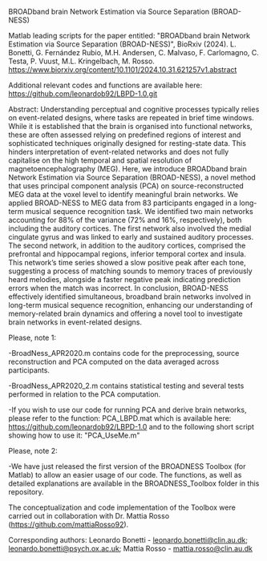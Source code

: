 BROADband brain Network Estimation via Source Separation (BROAD-NESS)

Matlab leading scripts for the paper entitled: "BROADband brain Network Estimation via Source Separation (BROAD-NESS)", BioRxiv (2024). L. Bonetti, G. Fernández Rubio, M.H. Andersen, C. Malvaso, F. Carlomagno, C. Testa, P. Vuust, M.L. Kringelbach, M. Rosso.
https://www.biorxiv.org/content/10.1101/2024.10.31.621257v1.abstract

Additional relevant codes and functions are available here: https://github.com/leonardob92/LBPD-1.0.git

Abstract: Understanding perceptual and cognitive processes typically relies on event-related designs, where tasks are repeated in brief time windows. While it is established that the brain is organised into functional networks, these are often assessed relying on predefined regions of interest and sophisticated techniques originally designed for resting-state data. This hinders interpretation of event-related networks and does not fully capitalise on the high temporal and spatial resolution of magnetoencephalography (MEG). Here, we introduce BROADband brain Network Estimation via Source Separation (BROAD-NESS), a novel method that uses principal component analysis (PCA) on source-reconstructed MEG data at the voxel level to identify meaningful brain networks. We applied BROAD-NESS to MEG data from 83 participants engaged in a long-term musical sequence recognition task. We identified two main networks accounting for 88% of the variance (72% and 16%, respectively), both including the auditory cortices. The first network also involved the medial cingulate gyrus and was linked to early and sustained auditory processes. The second network, in addition to the auditory cortices, comprised the prefrontal and hippocampal regions, inferior temporal cortex and insula. This network’s time series showed a slow positive peak after each tone, suggesting a process of matching sounds to memory traces of previously heard melodies, alongside a faster negative peak indicating prediction errors when the match was incorrect. In conclusion, BROAD-NESS effectively identified simultaneous, broadband brain networks involved in long-term musical sequence recognition, enhancing our understanding of memory-related brain dynamics and offering a novel tool to investigate brain networks in event-related designs.


Please, note 1:

-BroadNess_APR2020.m contains code for the preprocessing, source reconstruction and PCA computed on the data averaged across participants.

-BroadNess_APR2020_2.m contains statistical testing and several tests performed in relation to the PCA computation.

-If you wish to use our code for running PCA and derive brain networks, please refer to the function: PCA_LBPD.mat which is available here: https://github.com/leonardob92/LBPD-1.0 and to the following short script showing how to use it: "PCA_UseMe.m"

Please, note 2:

-We have just released the first version of the BROADNESS Toolbox (for Matlab) to allow an easier usage of our code. The functions, as well as detailed explanations are available in the BROADNESS_Toolbox folder in this repository.

The conceptualization and code implementation of the Toolbox were carried out in collaboration with Dr. Mattia Rosso (https://github.com/mattiaRosso92).

Corresponding authors: Leonardo Bonetti - leonardo.bonetti@clin.au.dk; leonardo.bonetti@psych.ox.ac.uk; Mattia Rosso - mattia.rosso@clin.au.dk
